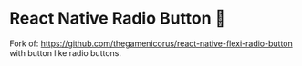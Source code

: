 # React Native Radio Button 🚧

Fork of: https://github.com/thegamenicorus/react-native-flexi-radio-button with button like radio buttons.
